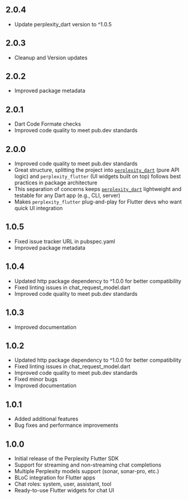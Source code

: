 ## 2.0.4

* Update perplexity_dart version to ^1.0.5

## 2.0.3

* Cleanup and Version updates

## 2.0.2

* Improved package metadata

## 2.0.1

* Dart Code Formate checks
* Improved code quality to meet pub.dev standards

## 2.0.0

* Improved code quality to meet pub.dev standards
* Great structure, splitting the project into [`perplexity_dart`](https://pub.dev/packages/perplexity_dart) (pure API logic) and `perplexity_flutter` (UI widgets built on top) follows best practices in package architecture
* This separation of concerns keeps [`perplexity_dart`](https://pub.dev/packages/perplexity_dart) lightweight and testable for any Dart app (e.g., CLI, server)
* Makes `perplexity_flutter` plug-and-play for Flutter devs who want quick UI integration

## 1.0.5

* Fixed issue tracker URL in pubspec.yaml
* Improved package metadata

## 1.0.4

* Updated http package dependency to ^1.0.0 for better compatibility
* Fixed linting issues in chat_request_model.dart
* Improved code quality to meet pub.dev standards

## 1.0.3

* Improved documentation

## 1.0.2

* Updated http package dependency to ^1.0.0 for better compatibility
* Fixed linting issues in chat_request_model.dart
* Improved code quality to meet pub.dev standards
* Fixed minor bugs
* Improved documentation

## 1.0.1

* Added additional features
* Bug fixes and performance improvements

## 1.0.0

* Initial release of the Perplexity Flutter SDK
* Support for streaming and non-streaming chat completions
* Multiple Perplexity models support (sonar, sonar-pro, etc.)
* BLoC integration for Flutter apps
* Chat roles: system, user, assistant, tool
* Ready-to-use Flutter widgets for chat UI
